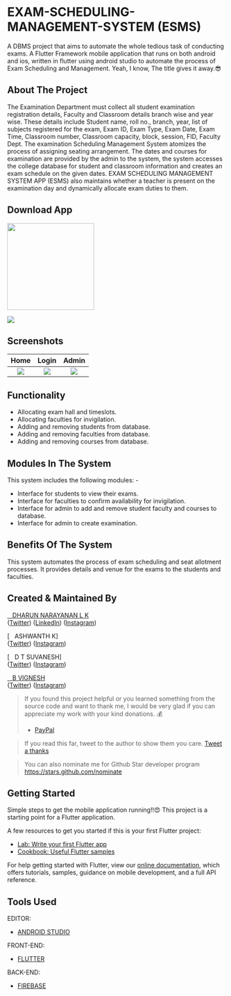# EXAM-SCHEDULING-MANAGEMENT-SYSTEM (ESMS)

A DBMS project that aims to automate the whole tedious task of conducting exams.
A Flutter Framework mobile application that runs on both android and ios, written in flutter using android studio to automate the process of Exam Scheduling and Management. Yeah, I know, The title gives it away.😎

## About The Project

The Examination Department must collect all student examination registration details, Faculty and Classroom details branch wise and year wise. These details include Student name, roll no., branch, year, list of subjects registered for the exam, Exam ID, Exam Type, Exam Date, Exam Time, Classroom number, Classroom capacity, block, session, FID, Faculty Dept. The examination Scheduling Management System atomizes the process of assigning seating arrangement. The dates and courses for examination are provided by the admin to the system, the system accesses the college database for student and classroom information and creates an exam schedule on the given dates. EXAM SCHEDULING MANAGEMENT SYSTEM APP (ESMS) also maintains whether a teacher is present on the examination day and dynamically allocate exam duties to them.

## Download App 
<a href="https://github.com/dharun-narayanan/Exam-Scheduling-Management-System/releases/download/v1.0.7/base.apk"><img src="https://playerzon.com/asset/download.png" width="200"></a>



<img src="https://github.com/dharun-narayanan/Exam-Scheduling-Management-System/blob/master/Screenshots/img.png"  /> 



## Screenshots

Home                |   Login   |  Admin
:-------------------------:|:-------------------------:|:-------------------------:
![](https://github.com/dharun-narayanan/Exam-Scheduling-Management-System/blob/master/Screenshots/IMG_20201129_130616.png?raw=true)|![](https://github.com/dharun-narayanan/Exam-Scheduling-Management-System/blob/master/Screenshots/IMG_20201129_130628.png?raw=true)|![](https://github.com/dharun-narayanan/Exam-Scheduling-Management-System/blob/master/Screenshots/IMG_20201129_130640.png?raw=true) 

## Functionality 
 
- Allocating exam hall and timeslots. 
- Allocating faculties for invigilation. 
- Adding and removing students from database.
- Adding and removing faculties from database.
- Adding and removing courses from database.

## Modules In The System

This system includes the following modules: -
 - Interface for students to view their exams.
 - Interface for faculties to confirm availability for invigilation.
 - Interface for admin to add and remove student faculty and courses to database.
 - Interface for admin to create examination.

## Benefits Of The System

This system automates the process of exam scheduling and seat allotment processes. It provides details and venue for the exams to the students and faculties.

## Created & Maintained By
 [&nbsp;&nbsp;&nbsp;DHARUN NARAYANAN L K](https://dharun-narayanan.github.io/me/) <br/>
([Twitter](https://twitter.com/dharun_official)) ([LinkedIn](https://www.linkedin.com/in/dharun-narayanan-l-k-407459197/))
([Instagram](https://www.instagram.com/_dharun_26/?hl=en)) <br/>

 [&nbsp;&nbsp;&nbsp;ASHWANTH K] <br/>
([Twitter](https://twitter.com/Ashwant04810491)) 
([Instagram](https://www.instagram.com/ashwanth__07/?hl=en))<br/>

 [&nbsp;&nbsp;&nbsp;D T SUVANESH] <br/>
([Twitter](https://twitter.com/suvanatr)) 
([Instagram](https://www.instagram.com/suvanesh_thiagarajan/?hl=en)) <br/>

 [&nbsp;&nbsp;&nbsp;B VIGNESH](https://github.com/vignesh721) <br/>
([Twitter](https://twitter.com/vigneeshh))
([Instagram](https://www.instagram.com/vicky_.22._/?hl=en))

> If you found this project helpful or you learned something from the source code and want to thank me, I would be very glad if you can appreciate my work with your kind donations. :moneybag:
>
> * [PayPal](https://www.paypal.me/DHARUNNARAYANAN/)

> If you read this far, tweet to the author to show them you care. [Tweet a thanks](https://twitter.com/intent/tweet?text=Thank%20you%20@dharun_official%20for%20writing%20this%20helpful%20article%2e%0A%0AExam%20Scheduling%20Management%20System%20mobile%20application%20using%20flutter%0A%0Ahttps%3A%2F%2Fgithub.com%2Fdharun-narayanan%2FExam-Scheduling-Management-System)

> You can also nominate me for Github Star developer program https://stars.github.com/nominate

## Getting Started

Simple steps to get the mobile application running!!😍
This project is a starting point for a Flutter application.

A few resources to get you started if this is your first Flutter project:

- [Lab: Write your first Flutter app](https://flutter.dev/docs/get-started/codelab)
- [Cookbook: Useful Flutter samples](https://flutter.dev/docs/cookbook)

For help getting started with Flutter, view our
[online documentation](https://flutter.dev/docs), which offers tutorials,
samples, guidance on mobile development, and a full API reference.

## Tools Used

EDITOR:
 - [ANDROID STUDIO](https://developer.android.com/studio)
 
FRONT-END:
 - [FLUTTER](https://flutter.dev/)
 
BACK-END:
 - [FIREBASE](https://firebase.google.com/?&gclid=CjwKCAiArbv_BRA8EiwAYGs23JxCKu7t4KyqmglHNQUp6m87LkhrzqsO_erg-sV8l3Kpo2Ywbw957xoCt50QAvD_BwE)
 


